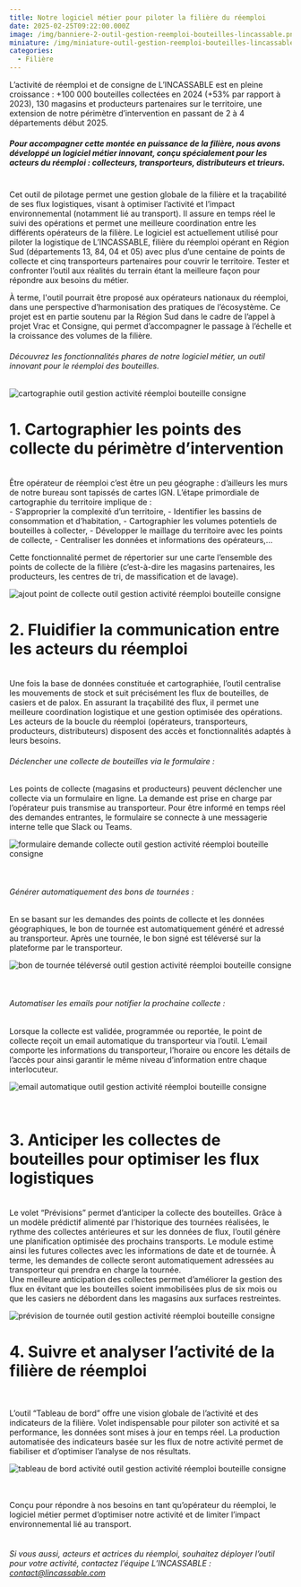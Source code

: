 ```yaml
---
title: Notre logiciel métier pour piloter la filière du réemploi
date: 2025-02-25T09:22:00.000Z
image: /img/banniere-2-outil-gestion-reemploi-bouteilles-lincassable.png
miniature: /img/miniature-outil-gestion-reemploi-bouteilles-lincassable.jpg
categories:
  - Filière
---
```

L’activité de réemploi et de consigne de L’INCASSABLE est en pleine croissance : +100 000 bouteilles collectées en 2024 (+53% par rapport à 2023), 130 magasins et producteurs partenaires sur le territoire, une extension de notre périmètre d’intervention en passant de 2 à 4 départements début 2025.
<br>

##### Pour accompagner cette montée en puissance de la filière, nous avons développé un logiciel métier innovant, conçu spécialement pour les acteurs du réemploi : collecteurs, transporteurs, distributeurs et trieurs.

<br>
Cet outil de pilotage permet une gestion globale de la filière et la traçabilité de ses flux logistiques, visant à optimiser l’activité et l’impact environnemental (notamment lié au transport). Il assure en temps réel le suivi des opérations et permet une meilleure coordination entre les différents opérateurs de la filière. Le logiciel est actuellement utilisé pour piloter la logistique de L’INCASSABLE, filière du réemploi opérant en Région Sud (départements 13, 84, 04 et 05) avec plus d’une centaine de points de collecte et cinq transporteurs partenaires pour couvrir le territoire. Tester et confronter l’outil aux réalités du terrain étant la meilleure façon pour répondre aux besoins du métier.
<br>

À terme, l'outil pourrait être proposé aux opérateurs nationaux du réemploi, dans une perspective d’harmonisation des pratiques de l’écosystème.
Ce projet est en partie soutenu par la Région Sud dans le cadre de l’appel à projet Vrac et Consigne, qui permet d’accompagner le passage à l’échelle et la croissance des volumes de la filière.
<br>

###### Découvrez les fonctionnalités phares de notre logiciel métier, un outil innovant pour le réemploi des bouteilles.

![cartographie outil gestion activité réemploi bouteille consigne ](/img/cartographie-outil-gestion-reemploi-bouteilles-lincassable.png "Cartographie logiciel métier réemploi")

# 1. Cartographier les points des collecte du périmètre d’intervention

<br>
Être opérateur de réemploi c’est être un peu géographe : d’ailleurs les murs de notre bureau sont tapissés de cartes IGN. L’étape primordiale de cartographie du territoire implique de :
<br>
- S’approprier la complexité d’un territoire,
- Identifier les bassins de consommation et d’habitation,
- Cartographier les volumes potentiels de bouteilles à collecter,
- Développer le maillage du territoire avec les points de collecte,
- Centraliser les données et informations des opérateurs,...
<br>

Cette fonctionnalité permet de répertorier sur une carte l’ensemble des points de collecte de la filière (c’est-à-dire les magasins partenaires, les producteurs, les centres de tri, de massification et de lavage).


![ajout point de collecte outil gestion activité réemploi bouteille consigne ](/img/ajout-point-outil-gestion-reemploi-bouteilles-lincassable.png "Point de collecte logiciel métier réemploi")

[](/img/ajout-point-outil-gestion-reemploi-bouteilles-lincassable.png)

# 2. Fluidifier la communication entre les acteurs du réemploi

<br>
Une fois la base de données constituée et cartographiée, l’outil centralise les mouvements de stock et suit précisément les flux de bouteilles, de casiers et de palox. En assurant la traçabilité des flux, il permet une meilleure coordination logistique et une gestion optimisée des opérations. Les acteurs de la boucle du réemploi (opérateurs, transporteurs, producteurs, distributeurs) disposent des accès et fonctionnalités adaptés à leurs besoins.
<br>

###### Déclencher une collecte de bouteilles via le formulaire :

Les points de collecte (magasins et producteurs) peuvent déclencher une collecte via un formulaire en ligne. La demande est prise en charge par l’opérateur puis transmise au transporteur. Pour être informé en temps réel des demandes entrantes, le formulaire se connecte à une messagerie interne telle que Slack ou Teams.


![formulaire demande collecte outil gestion activité réemploi bouteille consigne ](/img/formulaire-outil-gestion-reemploi-bouteilles-lincassable.png "Formulaire demande de collecte logiciel métier réemploi")

[](/img/formulaire-outil-gestion-reemploi-bouteilles-lincassable.png)
<br>

###### Générer automatiquement des bons de tournées :

En se basant sur les demandes des points de collecte et les données géographiques, le bon de tournée est automatiquement généré et adressé au transporteur. Après une tournée, le bon signé est téléversé sur la plateforme par le transporteur.


![bon de tournée téléversé outil gestion activité réemploi bouteille consigne ](/img/bon-tournee-outil-gestion-reemploi-bouteilles-lincassable.png "Bon de tournée logiciel métier réemploi")

[](/img/bon-tournee-outil-gestion-reemploi-bouteilles-lincassable.png)
<br>

###### Automatiser les emails pour notifier la prochaine collecte :

Lorsque la collecte est validée, programmée ou reportée, le point de collecte reçoit un email automatique du transporteur via l’outil. L’email comporte les informations du transporteur, l’horaire ou encore les détails de l’accès pour ainsi garantir le même niveau d’information entre chaque interlocuteur.


![email automatique outil gestion activité réemploi bouteille consigne ](/img/email-outil-gestion-reemploi-bouteilles-lincassable.png "Email automatique logiciel métier réemploi")

[](/img/email-outil-gestion-reemploi-bouteilles-lincassable.png)
<br>

# 3. Anticiper les collectes de bouteilles pour optimiser les flux logistiques

<br>
Le volet “Prévisions” permet d’anticiper la collecte des bouteilles. Grâce à un modèle prédictif alimenté par l’historique des tournées réalisées, le rythme des collectes antérieures et sur les données de flux, l’outil génère une planification optimisée des prochains transports. Le module estime ainsi les futures collectes avec les informations de date et de tournée. À terme, les demandes de collecte seront automatiquement adressées au transporteur qui prendra en charge la tournée.
<br>
Une meilleure anticipation des collectes permet d’améliorer la gestion des flux en évitant que les bouteilles soient immobilisées plus de six mois ou que les casiers ne débordent dans les magasins aux surfaces restreintes.


![prévision de tournée outil gestion activité réemploi bouteille consigne ](/img/previsions-outil-gestion-reemploi-bouteilles-lincassable.png "Prévision de toournée logiciel métier réemploi")

# 4. Suivre et analyser l’activité de la filière de réemploi

<br>

L’outil “Tableau de bord” offre une vision globale de l’activité et des indicateurs de la filière. Volet indispensable pour piloter son activité et sa performance, les données sont mises à jour en temps réel. La production automatisée des indicateurs basée sur les flux de notre activité permet de fiabiliser et d’optimiser l’analyse de nos résultats.


![tableau de bord activité outil gestion activité réemploi bouteille consigne ](/img/tableau-bord-outil-gestion-reemploi-bouteilles-lincassable.png "Tableau de bord activité logiciel métier réemploi")

[](/img/tableau-bord-outil-gestion-reemploi-bouteilles-lincassable.png)
<br>
<br>
Conçu pour répondre à nos besoins en tant qu’opérateur du réemploi, le logiciel métier permet d’optimiser notre activité et de limiter l’impact environnemental lié au transport.
<br>
<br>

###### Si vous aussi, acteurs et actrices du réemploi, souhaitez déployer l’outil pour votre activité, contactez l’équipe L’INCASSABLE : contact@lincassable.com
